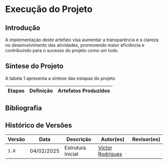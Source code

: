 # Execução do Projeto

## Introdução

A implementação deste artefato visa aumentar a transparência e a clareza no desenvolvimento das atividades, promovendo maior eficiência e contribuindo para o sucesso do projeto como um todo.


## Síntese do Projeto

A tabela 1 apresenta a síntese das estapas do projeto

| Etapas | Definição | Artefatos Produzidos |
| ------ | --------- | -------------------- |


## Bibliografia



## Histórico de Versões

| Versão  | Data | Descrição | Autor(es) | Revisor(es) |
| -------- | ------ | ------ | ---------- | ---------- |
| `1.0` | 04/02/2025 | Estrutura Inicial  | [Victor Rodrigues](https://github.com/ViictorHugoo) |  |
